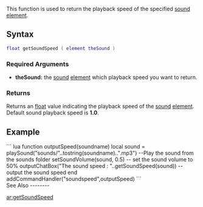 This function is used to return the playback speed of the specified [sound](/docs/sound.md "wikilink") [element](/element.md "wikilink").

Syntax
------

``` lua
float getSoundSpeed ( element theSound )
```

### Required Arguments

-   **theSound:** the [sound](/docs/sound.md "wikilink") [element](/element.md "wikilink") which playback speed you want to return.

### Returns

Returns an [float](/docs/float.md "wikilink") value indicating the playback speed of the [sound](/sound.md "wikilink") [element](/element.md "wikilink"). Default sound playback speed is **1.0**.

Example
-------

<section name="Client" class="client" show="true">
``` lua
function outputSpeed(soundname) 
    local sound = playSound("sounds/"..tostring(soundname)..".mp3") --Play the sound from the sounds folder
    setSoundVolume(sound, 0.5) -- set the sound volume to 50%
    outputChatBox("The sound speed : "..getSoundSpeed(sound)) -- output the sound speed
end
addCommandHandler("soundspeed",outputSpeed)
```

</section>
See Also
--------

[ar:getSoundSpeed](/docs/ar:getsoundspeed.md "wikilink")
